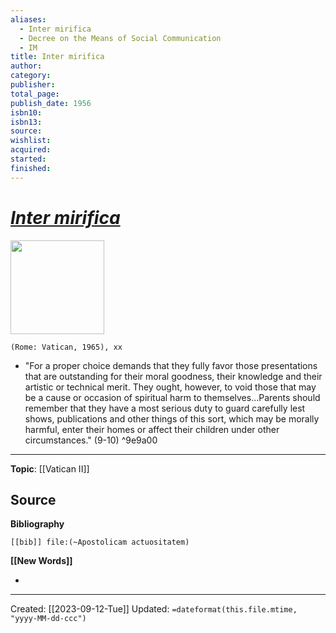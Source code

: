 ```yaml
---
aliases:
  - Inter mirifica
  - Decree on the Means of Social Communication
  - IM
title: Inter mirifica
author: 
category: 
publisher: 
total_page: 
publish_date: 1956
isbn10: 
isbn13: 
source: 
wishlist: 
acquired: 
started: 
finished:
---
```

# *[Inter mirifica](https://www.vatican.va/archive/hist_councils/ii_vatican_council/documents/vat-ii_decree_19631204_inter-mirifica_en.html)*

<img src="{{coverUrl}}" width=150>

`(Rome: Vatican, 1965), xx`

- "For a proper choice demands that they fully favor those presentations that are outstanding for their moral goodness, their knowledge and their artistic or technical merit. They ought, however, to void those that may be a cause or occasion of spiritual harm to themselves...Parents should remember that they have a most serious duty to guard carefully lest shows, publications and other things of this sort, which may be morally harmful, enter their homes or affect their children under other circumstances." (9-10) ^9e9a00

--- 
**Topic**: [[Vatican II]]

**Source**
- 

**Bibliography**

```query
[[bib]] file:(~Apostolicam actuositatem)
```
 

**[[New Words]]**

- 

---
Created: [[2023-09-12-Tue]]
Updated: `=dateformat(this.file.mtime, "yyyy-MM-dd-ccc")`
